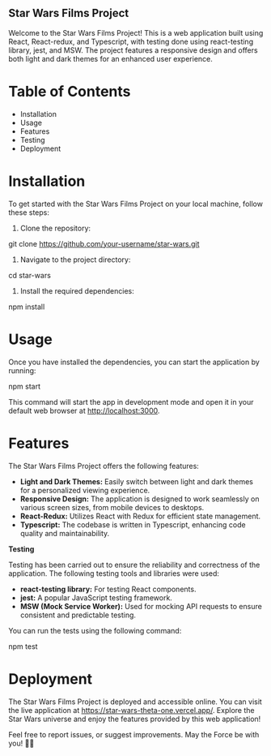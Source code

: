  ## **Star Wars Films Project**

Welcome to the Star Wars Films Project! This is a web application built using React, React-redux, and Typescript, with testing done using react-testing library, jest, and MSW. The project features a responsive design and offers both light and dark themes for an enhanced user experience.

# **Table of Contents**

- Installation
- Usage
- Features
- Testing
- Deployment

# **Installation**

To get started with the Star Wars Films Project on your local machine, follow these steps:

1. Clone the repository:

git clone https://github.com/your-username/star-wars.git 

1. Navigate to the project directory:

cd star-wars

1. Install the required dependencies:

npm install 

# **Usage**

Once you have installed the dependencies, you can start the application by running:

npm start 

This command will start the app in development mode and open it in your default web browser at [http://localhost:3000](http://localhost:3000/).

# **Features**

The Star Wars Films Project offers the following features:

- **Light and Dark Themes:** Easily switch between light and dark themes for a personalized viewing experience.
- **Responsive Design:** The application is designed to work seamlessly on various screen sizes, from mobile devices to desktops.
- **React-Redux:** Utilizes React with Redux for efficient state management.
- **Typescript:** The codebase is written in Typescript, enhancing code quality and maintainability.

**Testing**

Testing has been carried out to ensure the reliability and correctness of the application. The following testing tools and libraries were used:

- **react-testing library:** For testing React components.
- **jest:** A popular JavaScript testing framework.
- **MSW (Mock Service Worker):** Used for mocking API requests to ensure consistent and predictable testing.

You can run the tests using the following command:

npm test 

# **Deployment**

The Star Wars Films Project is deployed and accessible online. You can visit the live application at https://star-wars-theta-one.vercel.app/. Explore the Star Wars universe and enjoy the features provided by this web application!

Feel free to report issues, or suggest improvements. May the Force be with you! 🌟🚀

